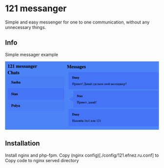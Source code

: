 # 121 messanger
Simple and easy messenger for one to one communication, without any unnecessary things.

## Info
Simple messager example

![screenshots](./images/example.png)

## Installation

Install nginx and php-fpm.
Copy (nginx config)[./config/121.efnez.ru.conf] to 
Copy code to nginx served directory